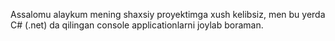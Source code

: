 Assalomu alaykum mening shaxsiy proyektimga xush kelibsiz, men bu yerda C# (.net) da qilingan console applicationlarni joylab boraman.
